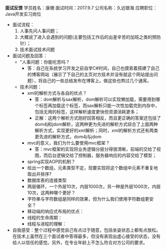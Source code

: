 **面试反馈**
学员姓名：康珊
面试时间：2017.9.7
公司名称：久远银海
应聘职位：Java开发实习岗位
- 面试流程：
	1. 人事先问人事问题；
	2. 大概说了进入会遇到的问题(主要包括工作后的出差辛苦的加班之类的预防针）；
	3. 技术面试技术问题
- 面试问题及回答：
	- "人事问题：你能吃苦吗？
		- 答：自己在系统学习开发之前自学C#时间，自己也摸索着搭建了自己的博客网站（展示了下自己的主页对方技术并没有就这个网站提出问题），将自己的一些总结发布在博客上。做这些也熬过几个通宵。
	- 技术问题：
		- xml的解析方式与各自的优点？
			- 答：dom解析与sax解析，dom解析可以实现懒加载，需要用到哪个标签再加载这个标签，而sax解析只能一次性加载完到内存中，包括无用的标签，这样解析速度更快但资源消耗更多；
			- 正解：这两个解析方式刚好回答相反，而且更正确的答案还包括了dom4j和jdom解析，这两种更为先进的解析方式综合了上面两种解析方式，实现更好的xml解析；同时，xml的解析方式还有两类更先进的解析方式，dom4j与jdom
		- mvc的意义，我们为什么要使用mvc框架？
			- 答：mvc框架的实现将业务逻辑分层分得很清晰，前端的交给了视图，而后台逻辑交给了控制器，服务器响应的内容交给了模型；
		- spring实现AOP的机制？
		- 给出一个数组，元素类型不定，现要实现将这个数组中元素不重复地取出并排序?
		- 数据库表的连接类型
		- 两层循环，一个外层10次，内层1000次，另一种是外层1000次，内层10次，这两种哪个更好？
		- 字符串与字符数组是同样的效果，但为什么我们使用字符数组更安全？
		- 移动端的响应式布局的优点：
		- 线程的生命周期：
		- 线程与进程的理解：
- 自我感受：整个过程中感觉自己有点过于随意，包括坐姿状态上都有点放松。在技术上虽然在三个面试者中答得最多，但没有表现出虚心接受的状态，没有给人以信任的感觉。另外，在专业年龄上不怎么符合对方公司的要求。